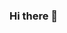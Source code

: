 ### Hi there 👋

<!--
**HiteshG88/HiteshG88** is a ✨ _special_ ✨ repository because its `README.md` (this file) appears on your GitHub profile.

Here are some ideas to get you started:

- 🔭 I’m currently working on ... React.js
- 🌱 I’m currently learning ... React.js
- 👯 I’m looking to collaborate on ... Node.js & React.js
- 🤔 I’m looking for help with ... Svelte.js
- 💬 Ask me about ... anything
- 📫 How to reach me: ... hiteshgupta8851@gmail.com
- 😄 Pronouns: ... he/him
- ⚡ Fun fact: ... 
-->
